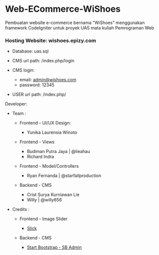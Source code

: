 # Web-ECommerce-WiShoes
Pembuatan website e-commerce bernama "WiShoes" menggunakan framework CodeIgniter untuk proyek UAS mata kuliah Pemrograman Web

### Hosting Website: wishoes.epizy.com

* Database: uas.sql

* CMS url path: /index.php/login

* CMS login:
  * email: admin@wishoes.com
  * password: 12345
 
* USER url path: /index.php/

Developer:
* Team :
  * Frontend - UI/UX Design:
    * Yunika Laurensia Winoto
		
  * Frontend - Views
    * Budiman Putra Jaya | @lieahau
    * Richard Indra
		
  * Frontend - Model/Controllers
    * Ryan Fernanda | @starfallproduction
		
  * Backend - CMS
    * Crist Surya Kurniawan Lie
    * Willy | @willy656
		

* Credits :
  * Frontend - Image Slider
    * [Slick](https://kenwheeler.github.io/slick/)
		
  * Backend - CMS
    * [Start Bootstrap - SB Admin](https://startbootstrap.com/template-overviews/sb-admin/)
